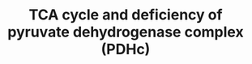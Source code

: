 ---
annotations:
- type: Pathway Ontology
  value: pyruvate decarboxylase deficiency pathway
- type: Pathway Ontology
  value: disease pathway
- type: Pathway Ontology
  value: citric acid cycle pathway
authors:
- Mkutmon
- MaintBot
- MirellaKalafati
- Eweitz
description: ''
last-edited: 2021-05-21
organisms:
- Bos taurus
redirect_from:
- /index.php/Pathway:WP3149
- /instance/WP3149
schema-jsonld:
- '@context': https://schema.org/
  '@id': https://wikipathways.github.io/pathways/WP3149.html
  '@type': Dataset
  creator:
    '@type': Organization
    name: WikiPathways
  description: ''
  keywords:
  - dihydrolipoamide-E
  - 3-carboxy-1-
  - ThPP
  - ACLY
  - PC
  - Lipoamide-E
  - Glycolysis
  - Succinate
  - hydroxypropyl-ThPP
  - DLAT
  - IDH1
  - lipoamide-E
  - Succinoyl-CoA
  - SUCLG2
  - OGDH
  - CS
  - PDHA1
  - Oxaloacetate
  - Dihydro-
  - IDH3A
  - Fumarate
  - Pyruvate
  - Oxalosuccinate
  - S-Acetyldihydro-
  - Isocitrate
  - (S)-Malate
  - SDHA
  - Phosphoenol-
  - DLST
  - DLD
  - 2-Hydroxy-ethyl-
  - S-Succinyl-
  - Acetyl-CoA
  - FH
  - MDH1
  - PCK1
  - 2-Oxo-glutarate
  - Citrate
  - ACO1
  - pyruvate
  license: CC0
  name: TCA cycle and deficiency of pyruvate dehydrogenase complex (PDHc)
seo: CreativeWork
title: TCA cycle and deficiency of pyruvate dehydrogenase complex (PDHc)
wpid: WP3149
---